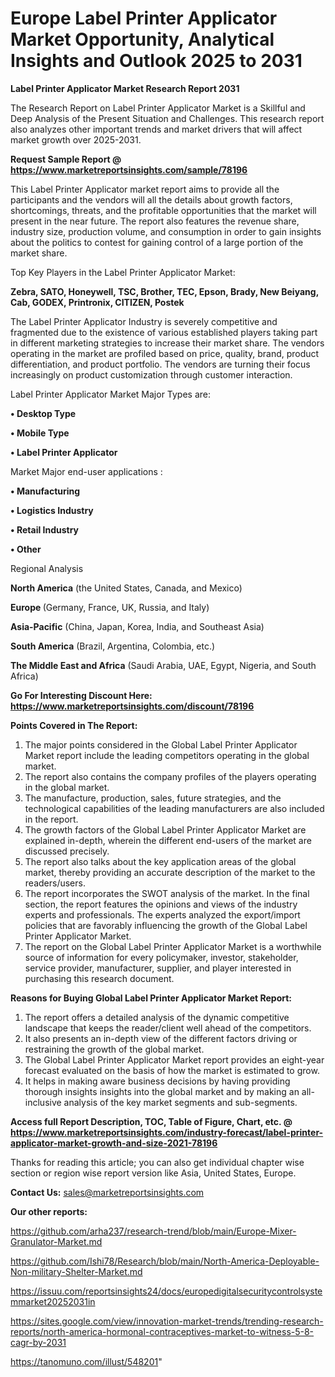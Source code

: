 # Europe Label Printer Applicator Market Opportunity, Analytical Insights and Outlook 2025 to 2031

<strong>Label Printer Applicator Market Research Report 2031</strong>

The Research Report on Label Printer Applicator Market is a Skillful and Deep Analysis of the Present Situation and Challenges. This research report also analyzes other important trends and market drivers that will affect market growth over 2025-2031.

<strong>Request Sample Report @ <a href=https://www.marketreportsinsights.com/sample/78196>https://www.marketreportsinsights.com/sample/78196</a></strong>

This Label Printer Applicator market report aims to provide all the participants and the vendors will all the details about growth factors, shortcomings, threats, and the profitable opportunities that the market will present in the near future. The report also features the revenue share, industry size, production volume, and consumption in order to gain insights about the politics to contest for gaining control of a large portion of the market share.

Top Key Players in the Label Printer Applicator Market:

<strong>Zebra, SATO, Honeywell, TSC, Brother, TEC, Epson, Brady, New Beiyang, Cab, GODEX, Printronix, CITIZEN, Postek</strong>

The Label Printer Applicator Industry is severely competitive and fragmented due to the existence of various established players taking part in different marketing strategies to increase their market share. The vendors operating in the market are profiled based on price, quality, brand, product differentiation, and product portfolio. The vendors are turning their focus increasingly on product customization through customer interaction.

Label Printer Applicator Market Major Types are:

<strong>• Desktop Type

• Mobile Type

• Label Printer Applicator</strong>

Market Major end-user applications :

<strong>• Manufacturing

• Logistics Industry

• Retail Industry

• Other</strong>

Regional Analysis

</u><strong><b>North America</b></strong> (the United States, Canada, and Mexico)

<strong><b>Europe </b></strong>(Germany, France, UK, Russia, and Italy)

<strong><b>Asia-Pacific</b></strong> (China, Japan, Korea, India, and Southeast Asia)

<strong><b>South America</b></strong> (Brazil, Argentina, Colombia, etc.)

<strong><b>The Middle East and Africa</b></strong> (Saudi Arabia, UAE, Egypt, Nigeria, and South Africa)

<strong>Go For Interesting Discount Here: <a href=https://www.marketreportsinsights.com/discount/78196>https://www.marketreportsinsights.com/discount/78196</a></strong>

<strong>Points Covered in The Report:</strong>
<ol>
  <li>The major points considered in the Global Label Printer Applicator Market report include the leading competitors operating in the global market.</li>
  <li>The report also contains the company profiles of the players operating in the global market.</li>
  <li>The manufacture, production, sales, future strategies, and the technological capabilities of the leading manufacturers are also included in the report.</li>
  <li>The growth factors of the Global Label Printer Applicator Market are explained in-depth, wherein the different end-users of the market are discussed precisely.</li>
  <li>The report also talks about the key application areas of the global market, thereby providing an accurate description of the market to the readers/users.</li>
  <li>The report incorporates the SWOT analysis of the market. In the final section, the report features the opinions and views of the industry experts and professionals. The experts analyzed the export/import policies that are favorably influencing the growth of the Global Label Printer Applicator Market.</li>
  <li>The report on the Global Label Printer Applicator Market is a worthwhile source of information for every policymaker, investor, stakeholder, service provider, manufacturer, supplier, and player interested in purchasing this research document.</li>
</ol>
<strong>Reasons for Buying Global Label Printer Applicator Market Report:</strong>

<ol>
  <li>The report offers a detailed analysis of the dynamic competitive landscape that keeps the reader/client well ahead of the competitors.</li>
  <li>It also presents an in-depth view of the different factors driving or restraining the growth of the global market.</li>
  <li>The Global Label Printer Applicator Market report provides an eight-year forecast evaluated on the basis of how the market is estimated to grow.</li>
  <li>It helps in making aware business decisions by having providing thorough insights insights into the global market and by making an all-inclusive analysis of the key market segments and sub-segments.</li>
</ol>
<strong>Access full Report Description, TOC, Table of Figure, Chart, etc. @ <a href=https://www.marketreportsinsights.com/industry-forecast/label-printer-applicator-market-growth-and-size-2021-78196>https://www.marketreportsinsights.com/industry-forecast/label-printer-applicator-market-growth-and-size-2021-78196</a></strong>


Thanks for reading this article; you can also get individual chapter wise section or region wise report version like Asia, United States, Europe.

<strong>Contact Us:</strong>
sales@marketreportsinsights.com

<strong>Our other reports:</strong>

<a href=https://github.com/arha237/research-trend/blob/main/Europe-Mixer-Granulator-Market.md>https://github.com/arha237/research-trend/blob/main/Europe-Mixer-Granulator-Market.md</a>

<a href=https://github.com/Ishi78/Research/blob/main/North-America-Deployable-Non-military-Shelter-Market.md>https://github.com/Ishi78/Research/blob/main/North-America-Deployable-Non-military-Shelter-Market.md</a>

<a href=https://issuu.com/reportsinsights24/docs/europedigitalsecuritycontrolsystemmarket20252031in>https://issuu.com/reportsinsights24/docs/europedigitalsecuritycontrolsystemmarket20252031in</a>

<a href=https://sites.google.com/view/innovation-market-trends/trending-research-reports/north-america-hormonal-contraceptives-market-to-witness-5-8-cagr-by-2031>https://sites.google.com/view/innovation-market-trends/trending-research-reports/north-america-hormonal-contraceptives-market-to-witness-5-8-cagr-by-2031</a>

<a href=https://tanomuno.com/illust/548201>https://tanomuno.com/illust/548201</a>"
